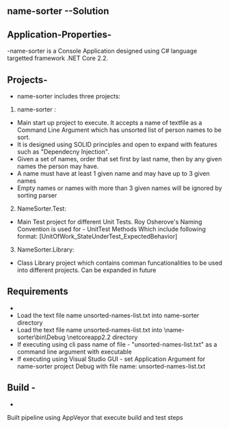 ﻿## name-sorter --Solution 



## Application-Properties-
 -name-sorter is a Console Application designed using C# language targetted framework .NET  Core 2.2.

## Projects-
 - name-sorter includes three projects:
1. name-sorter : 
 - Main start up project to execute. It accepts a name of textfile as a Command Line      Argument which has unsorted list of person names to be sort.
 - It is designed using SOLID principles and open to expand with features such as      "Dependecny Injection".
 - Given a set of names, order that set first by last name, then by any given names the        person may have. 
 - A name must have at least 1 given name and may have up to 3 given names
 - Empty names or names with more than 3 given names will be ignored by sorting parser

2. NameSorter.Test:
 - Main Test project for different Unit Tests. Roy Osherove's Naming Convention is used for  - UnitTest Methods Which include following format:
   [UnitOfWork_StateUnderTest_ExpectedBehavior]

3. NameSorter.Library:
 - Class Library project which contains comman funcationalities to be used into different      projects. Can be expanded in future 


## Requirements

- 
 - Load the text file name unsorted-names-list.txt into name-sorter directory 
 - Load the text file name unsorted-names-list.txt into \name-sorter\bin\Debug   \netcoreapp2.2 directory 
 - If executing using cli pass name of file - "unsorted-names-list.txt" as  a command line    argument with executable
 - If executing using Visual Studio GUI - set Application Argument for name-sorter project    Debug with file name: unsorted-names-list.txt



## Build - 


 - 

Built pipeline using AppVeyor that execute build and test steps